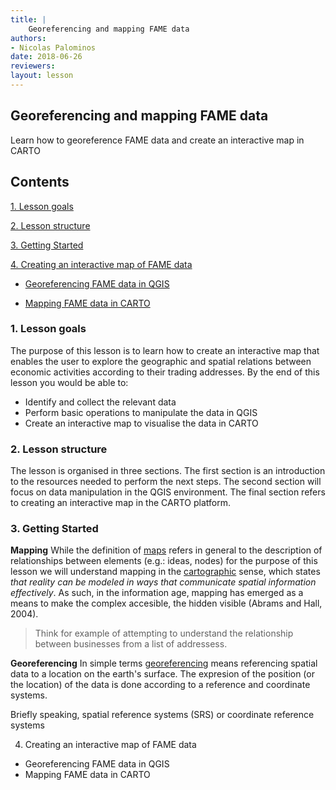 ```yaml
---
title: |
    Georeferencing and mapping FAME data
authors:
- Nicolas Palominos
date: 2018-06-26
reviewers:
layout: lesson
---
```


## Georeferencing and mapping FAME data

Learn how to georeference FAME data and create an interactive map in CARTO

## Contents

[1. Lesson goals](#1.-Lesson-goals)

[2. Lesson structure](#2.-Lesson-structure)

[3. Getting Started](#3.-Getting-Started)

[4. Creating an interactive map of FAME data](#4.-Creating-an-interactive-map-of-FAME-data)

   * [Georeferencing FAME data in QGIS](#*-Georeferencing-FAME-data-in-QGIS)
    
   * [Mapping FAME data in CARTO](#*-Mapping-FAME-data-in-CARTO)


### 1. Lesson goals

The purpose of this lesson is to learn how to create an interactive map that enables the user to explore the geographic and spatial relations between economic activities according to their trading addresses.
By the end of this lesson you would be able to:
* Identify and collect the relevant data
* Perform basic operations to manipulate the data in QGIS
* Create an interactive map to visualise the data in CARTO

### 2. Lesson structure

The lesson is organised in three sections. The first section is an introduction to the resources needed to perform the next steps. The second section will focus on data manipulation in the QGIS environment. The final section refers to creating an interactive map in the CARTO platform.

### 3. Getting Started

**Mapping**
While the definition of [maps](https://en.wikipedia.org/wiki/Mapping) refers in general to the description of relationships between elements (e.g.: ideas, nodes) for the purpose of this lesson we will understand mapping in the [cartographic](https://en.wikipedia.org/wiki/Cartography) sense, which states *that reality can be modeled in ways that communicate spatial information effectively*. As such, in the information age, mapping has emerged as a means to make the complex accesible, the hidden visible (Abrams and Hall, 2004).

> Think for example of attempting to understand the relationship between businesses from a list of addressess.

**Georeferencing**
In simple terms [georeferencing](https://www.ordnancesurvey.co.uk/support/understanding-gis/georeferencing.html) means referencing spatial data to a location on the earth's surface. The expresion of the position (or the location) of the data is done according to a reference and coordinate systems. 

Briefly speaking, spatial reference systems (SRS) or coordinate reference systems 


4. Creating an interactive map of FAME data
* Georeferencing FAME data in QGIS
* Mapping FAME data in CARTO
